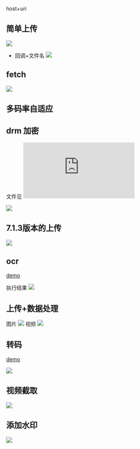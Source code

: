 
host+uri


## 简单上传

![](http://img-lj.oss-cn-hangzhou.aliyuncs.com/18-8-15/80844127.jpg)

+ 回调+文件名
![](https://i.iamlj.com/19-01-21-0edbf04af947cb8c071168f37f2901ef.png)

## fetch

![](https://i.iamlj.com/19-03-06/115352.png)

## 多码率自适应

## drm 加密

文件见 ![drm.php](https://github.com/shliujing/qn-php-sdk/blob/master/examples/lj/dora/drm.php)

![](http://i.iamlj.com/18-12-17/39061649.jpg)

## 7.1.3版本的上传

![](http://i.iamlj.com/18-12-24/80530303.jpg)

## ocr

[demo](https://github.com/shliujing/qn-php-sdk/blob/master/lj/ai/ocr_idcard.php)

执行结果
![](http://i.iamlj.com/18-12-20/14025507.jpg)

## 上传+数据处理

图片
![](http://i.iamlj.com/19-1-4/44593326.jpg)
视频
![](https://i.iamlj.com/19-02-26/112824.png)

## 转码

[demo](https://github.com/shliujing/qn-php-sdk/blob/master/lj/dora/pfop_video_avthumb.php)

![](https://i.iamlj.com/19-01-21-4b9dd1d08af617b0adf646b3004b7cac.png)


## 视频截取

![](https://i.iamlj.com/19-01-29/151624.png)

## 添加水印

![](https://i.iamlj.com/19-02-20/102642.png)